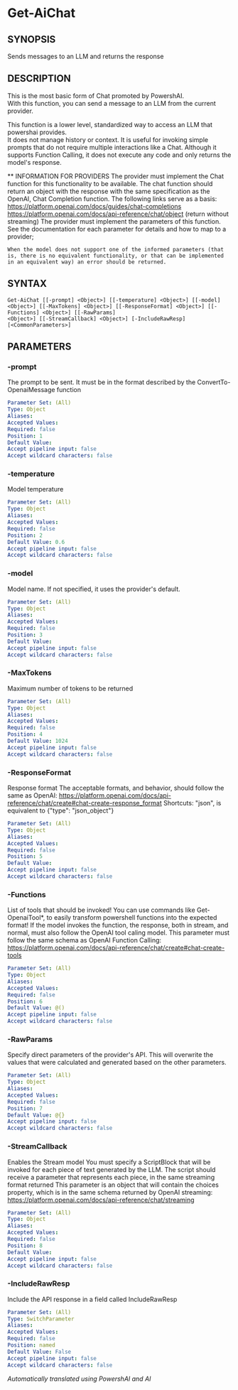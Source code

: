 ﻿---
external help file: powershai-help.xml
schema: 2.0.0
powershai: true
---

# Get-AiChat

## SYNOPSIS <!--!= @#Synop !-->
Sends messages to an LLM and returns the response

## DESCRIPTION <!--!= @#Desc !-->
This is the most basic form of Chat promoted by PowershAI.  
With this function, you can send a message to an LLM from the current provider.  

This function is a lower level, standardized way to access an LLM that powershai provides.  
It does not manage history or context. It is useful for invoking simple prompts that do not require multiple interactions like a Chat.
Although it supports Function Calling, it does not execute any code and only returns the model's response.

** INFORMATION FOR PROVIDERS
	The provider must implement the Chat function for this functionality to be available. 
	The chat function should return an object with the response with the same specification as the OpenAI, Chat Completion function.
	The following links serve as a basis:
		https://platform.openai.com/docs/guides/chat-completions
		https://platform.openai.com/docs/api-reference/chat/object (return without streaming)
	The provider must implement the parameters of this function. 
	See the documentation for each parameter for details and how to map to a provider;
	
	When the model does not support one of the informed parameters (that is, there is no equivalent functionality, or that can be implemented in an equivalent way) an error should be returned.

## SYNTAX <!--!= @#Syntax !-->

```
Get-AiChat [[-prompt] <Object>] [[-temperature] <Object>] [[-model] <Object>] [[-MaxTokens] <Object>] [[-ResponseFormat] <Object>] [[-Functions] <Object>] [[-RawParams] 
<Object>] [[-StreamCallback] <Object>] [-IncludeRawResp] [<CommonParameters>]
```

## PARAMETERS <!--!= @#Params !-->

### -prompt
The prompt to be sent. It must be in the format described by the ConvertTo-OpenaiMessage function

```yml
Parameter Set: (All)
Type: Object
Aliases: 
Accepted Values: 
Required: false
Position: 1
Default Value: 
Accept pipeline input: false
Accept wildcard characters: false
```

### -temperature
Model temperature

```yml
Parameter Set: (All)
Type: Object
Aliases: 
Accepted Values: 
Required: false
Position: 2
Default Value: 0.6
Accept pipeline input: false
Accept wildcard characters: false
```

### -model
Model name. If not specified, it uses the provider's default.

```yml
Parameter Set: (All)
Type: Object
Aliases: 
Accepted Values: 
Required: false
Position: 3
Default Value: 
Accept pipeline input: false
Accept wildcard characters: false
```

### -MaxTokens
Maximum number of tokens to be returned

```yml
Parameter Set: (All)
Type: Object
Aliases: 
Accepted Values: 
Required: false
Position: 4
Default Value: 1024
Accept pipeline input: false
Accept wildcard characters: false
```

### -ResponseFormat
Response format
The acceptable formats, and behavior, should follow the same as OpenAI: https://platform.openai.com/docs/api-reference/chat/create#chat-create-response_format
Shortcuts:
	"json", is equivalent to {"type": "json_object"}

```yml
Parameter Set: (All)
Type: Object
Aliases: 
Accepted Values: 
Required: false
Position: 5
Default Value: 
Accept pipeline input: false
Accept wildcard characters: false
```

### -Functions
List of tools that should be invoked!
You can use commands like Get-OpenaiTool*, to easily transform powershell functions into the expected format!
If the model invokes the function, the response, both in stream, and normal, must also follow the OpenAI tool caling model.
This parameter must follow the same schema as OpenAI Function Calling: https://platform.openai.com/docs/api-reference/chat/create#chat-create-tools

```yml
Parameter Set: (All)
Type: Object
Aliases: 
Accepted Values: 
Required: false
Position: 6
Default Value: @()
Accept pipeline input: false
Accept wildcard characters: false
```

### -RawParams
Specify direct parameters of the provider's API.
This will overwrite the values that were calculated and generated based on the other parameters.

```yml
Parameter Set: (All)
Type: Object
Aliases: 
Accepted Values: 
Required: false
Position: 7
Default Value: @{}
Accept pipeline input: false
Accept wildcard characters: false
```

### -StreamCallback
Enables the Stream model
You must specify a ScriptBlock that will be invoked for each piece of text generated by the LLM.
The script should receive a parameter that represents each piece, in the same streaming format returned
	This parameter is an object that will contain the choices property, which is in the same schema returned by OpenAI streaming:
		https://platform.openai.com/docs/api-reference/chat/streaming

```yml
Parameter Set: (All)
Type: Object
Aliases: 
Accepted Values: 
Required: false
Position: 8
Default Value: 
Accept pipeline input: false
Accept wildcard characters: false
```

### -IncludeRawResp
Include the API response in a field called IncludeRawResp

```yml
Parameter Set: (All)
Type: SwitchParameter
Aliases: 
Accepted Values: 
Required: false
Position: named
Default Value: False
Accept pipeline input: false
Accept wildcard characters: false
```




<!--PowershaiAiDocBlockStart-->
_Automatically translated using PowershAI and AI_
<!--PowershaiAiDocBlockEnd-->

